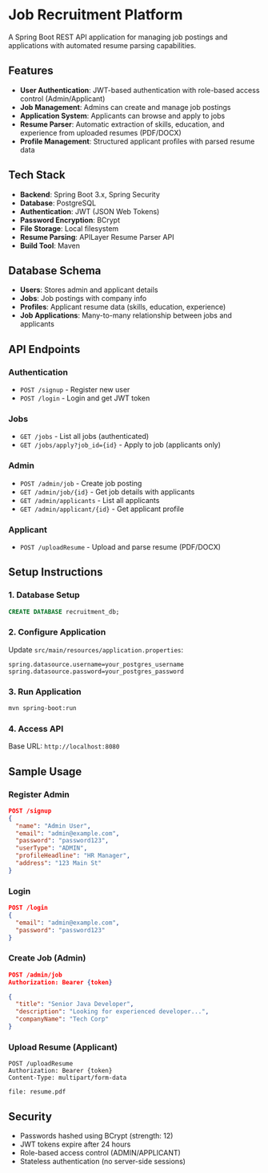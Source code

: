 # Job Recruitment Platform

A Spring Boot REST API application for managing job postings and applications with automated resume parsing capabilities.

## Features

- **User Authentication**: JWT-based authentication with role-based access control (Admin/Applicant)
- **Job Management**: Admins can create and manage job postings
- **Application System**: Applicants can browse and apply to jobs
- **Resume Parser**: Automatic extraction of skills, education, and experience from uploaded resumes (PDF/DOCX)
- **Profile Management**: Structured applicant profiles with parsed resume data

## Tech Stack

- **Backend**: Spring Boot 3.x, Spring Security
- **Database**: PostgreSQL
- **Authentication**: JWT (JSON Web Tokens)
- **Password Encryption**: BCrypt
- **File Storage**: Local filesystem
- **Resume Parsing**: APILayer Resume Parser API
- **Build Tool**: Maven

## Database Schema

- **Users**: Stores admin and applicant details
- **Jobs**: Job postings with company info
- **Profiles**: Applicant resume data (skills, education, experience)
- **Job Applications**: Many-to-many relationship between jobs and applicants

## API Endpoints

### Authentication
- `POST /signup` - Register new user
- `POST /login` - Login and get JWT token

### Jobs
- `GET /jobs` - List all jobs (authenticated)
- `GET /jobs/apply?job_id={id}` - Apply to job (applicants only)

### Admin
- `POST /admin/job` - Create job posting
- `GET /admin/job/{id}` - Get job details with applicants
- `GET /admin/applicants` - List all applicants
- `GET /admin/applicant/{id}` - Get applicant profile

### Applicant
- `POST /uploadResume` - Upload and parse resume (PDF/DOCX)

## Setup Instructions

### 1. Database Setup
```sql
CREATE DATABASE recruitment_db;
```

### 2. Configure Application

Update `src/main/resources/application.properties`:
```properties
spring.datasource.username=your_postgres_username
spring.datasource.password=your_postgres_password
```

### 3. Run Application
```bash
mvn spring-boot:run
```

### 4. Access API

Base URL: `http://localhost:8080`

## Sample Usage

### Register Admin
```json
POST /signup
{
  "name": "Admin User",
  "email": "admin@example.com",
  "password": "password123",
  "userType": "ADMIN",
  "profileHeadline": "HR Manager",
  "address": "123 Main St"
}
```

### Login
```json
POST /login
{
  "email": "admin@example.com",
  "password": "password123"
}
```

### Create Job (Admin)
```json
POST /admin/job
Authorization: Bearer {token}

{
  "title": "Senior Java Developer",
  "description": "Looking for experienced developer...",
  "companyName": "Tech Corp"
}
```

### Upload Resume (Applicant)
```
POST /uploadResume
Authorization: Bearer {token}
Content-Type: multipart/form-data

file: resume.pdf
```

## Security

- Passwords hashed using BCrypt (strength: 12)
- JWT tokens expire after 24 hours
- Role-based access control (ADMIN/APPLICANT)
- Stateless authentication (no server-side sessions)
